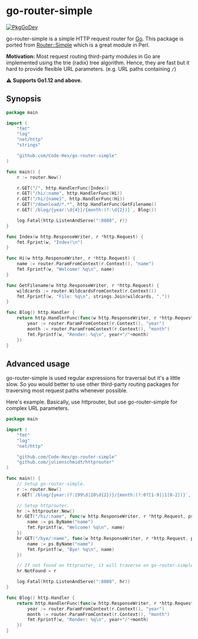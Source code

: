 go-router-simple
=====
[![PkgGoDev](https://pkg.go.dev/badge/github.com/Code-Hex/go-router-simple)](https://pkg.go.dev/github.com/Code-Hex/go-router-simple)

go-router-simple is a simple HTTP request router for [Go](https://golang.org/). This package is ported from [Router::Simple](https://metacpan.org/pod/Router::Simple) which is a great module in Perl.

**Motivation:** Most request routing third-party modules in Go are implemented using the trie (radix) tree algorithm. Hence, they are fast but it hard to provide flexible URL parameters. (e.g. URL paths containing `/`)

⚠️ **Supports Go1.12 and above.**

## Synopsis

```go
package main

import (
	"fmt"
	"log"
	"net/http"
	"strings"

	"github.com/Code-Hex/go-router-simple"
)

func main() {
	r := router.New()

	r.GET("/", http.HandlerFunc(Index))
	r.GET("/hi/:name", http.HandlerFunc(Hi))
	r.GET("/hi/{name}", http.HandlerFunc(Hi))
	r.GET("/download/*.*", http.HandlerFunc(GetFilename))
	r.GET(`/blog/{year:\d{4}}/{month:(?:\d{2})}`, Blog())

	log.Fatal(http.ListenAndServe(":8080", r))
}

func Index(w http.ResponseWriter, r *http.Request) {
	fmt.Fprint(w, "Index!\n")
}

func Hi(w http.ResponseWriter, r *http.Request) {
	name := router.ParamFromContext(r.Context(), "name")
	fmt.Fprintf(w, "Welcome! %q\n", name)
}

func GetFilename(w http.ResponseWriter, r *http.Request) {
	wildcards := router.WildcardsFromContext(r.Context())
	fmt.Fprintf(w, "File: %q\n", strings.Join(wildcards, "."))
}

func Blog() http.Handler {
	return http.HandlerFunc(func(w http.ResponseWriter, r *http.Request) {
		year := router.ParamFromContext(r.Context(), "year")
		month := router.ParamFromContext(r.Context(), "month")
		fmt.Fprintf(w, "Render: %q\n", year+"/"+month)
	})
}
```

## Advanced usage

go-router-simple is used regular expressions for traversal but it's a little slow. So you would better to use other third-party routing packages for traversing most request paths whenever possible.

Here's example. Basically, use httprouter, but use go-router-simple for complex URL parameters.

```go
package main

import (
	"fmt"
	"log"
	"net/http"

	"github.com/Code-Hex/go-router-simple"
	"github.com/julienschmidt/httprouter"
)

func main() {
    // Setup go-router-simple.
	r := router.New()
	r.GET(`/blog/{year:(?:199\d|20\d{2})}/{month:(?:0?[1-9]|1[0-2])}`, Blog())

	// Setup httprouter.
	hr := httprouter.New()
	hr.GET("/hi/:name", func(w http.ResponseWriter, r *http.Request, ps httprouter.Params) {
		name := ps.ByName("name")
		fmt.Fprintf(w, "Welcome! %q\n", name)
	})
	hr.GET("/bye/:name", func(w http.ResponseWriter, r *http.Request, ps httprouter.Params) {
		name := ps.ByName("name")
		fmt.Fprintf(w, "Bye! %q\n", name)
	})

	// If not found on httprouter, it will traverse on go-router-simple.
	hr.NotFound = r

	log.Fatal(http.ListenAndServe(":8080", hr))
}

func Blog() http.Handler {
	return http.HandlerFunc(func(w http.ResponseWriter, r *http.Request) {
		year := router.ParamFromContext(r.Context(), "year")
		month := router.ParamFromContext(r.Context(), "month")
		fmt.Fprintf(w, "Render: %q\n", year+"/"+month)
	})
}
```